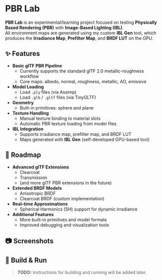 # PBR Lab

**PBR Lab** is an experimental/learning project focused on testing **Physically Based Rendering (PBR)** with **Image-Based Lighting (IBL)**.  
All environment maps are generated using my custom **IBL Gen** tool, which produces the **Irradiance Map**, **Prefilter Map**, and **BRDF LUT** on the GPU.


## ✨ Features

- **Basic glTF PBR Pipeline**
  - Currently supports the standard glTF 2.0 metallic-roughness workflow
  - Core maps: albedo, normal, roughness, metallic, AO, emissive
- **Model Loading**
  - Load `.ply` files (via Assimp)
  - Load `.glb` / `.gltf` files (via TinyGLTF)
- **Geometry**
  - Built-in primitives: sphere and plane
- **Texture Handling**
  - Manual texture binding to material slots
  - Automatic PBR texture loading from model files
- **IBL Integration**
  - Supports irradiance map, prefilter map, and BRDF LUT
  - Maps generated with **IBL Gen** (self-developed GPU-based tool)

## 🚀 Roadmap

- **Advanced glTF Extensions**
  - Clearcoat  
  - Transmission  
  - (and more glTF PBR extensions in the future)
- **Extended BRDF Models**
  - Anisotropic BRDF  
  - Clearcoat BRDF (custom implementation)  
- **Real-time Approximations**
  - Spherical Harmonics (SH) support for dynamic irradiance
- **Additional Features**
  - More built-in primitives and model formats
  - Improved debugging and visualization tools

## 📷 Screenshots



## 🔧 Build & Run

> **TODO:** Instructions for building and running will be added later.


